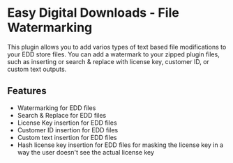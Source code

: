 # Easy Digital Downloads - File Watermarking

This plugin allows you to add varios types of text based file modifications to your EDD store files. You can add a watermark to your zipped plugin files, such as inserting or search & replace with license key, customer ID, or custom text outputs.

## Features

- Watermarking for EDD files
- Search & Replace for EDD files
- License Key insertion for EDD files
- Customer ID insertion for EDD files
- Custom text insertion for EDD files
- Hash license key insertion for EDD files for masking the license key in a way the user doesn't see the actual license key
